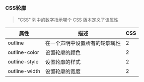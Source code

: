 ### CSS轮廓

> "CSS" 列中的数字指示哪个 CSS 版本定义了该属性

| 属性            | 描述               | CSS |
| ------------- | ---------------- | --- |
| outline       | 在一个声明中设置所有的轮廓属性 | 2   |
| outline-color | 设置轮廓的颜色         | 2   |
| outline-style | 设置轮廓的样式         | 2   |
| outline-width | 设置轮廓的宽度         | 2   |
